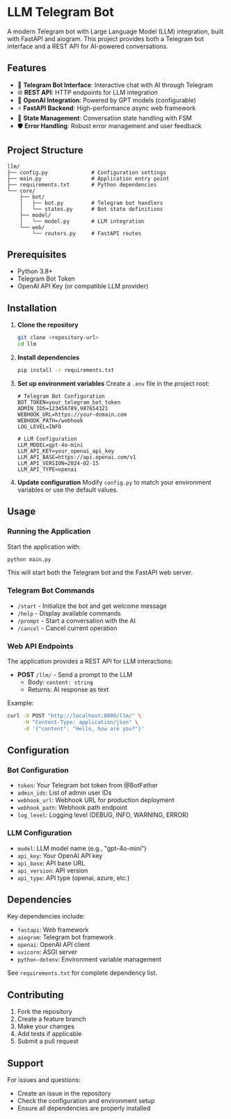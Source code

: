 # LLM Telegram Bot

A modern Telegram bot with Large Language Model (LLM) integration, built with FastAPI and aiogram. This project provides both a Telegram bot interface and a REST API for AI-powered conversations.

## Features

- 🤖 **Telegram Bot Interface**: Interactive chat with AI through Telegram
- 🌐 **REST API**: HTTP endpoints for LLM integration
- 🧠 **OpenAI Integration**: Powered by GPT models (configurable)
- ⚡ **FastAPI Backend**: High-performance async web framework
- 🔄 **State Management**: Conversation state handling with FSM
- 🛡️ **Error Handling**: Robust error management and user feedback

## Project Structure

```
llm/
├── config.py              # Configuration settings
├── main.py                # Application entry point
├── requirements.txt       # Python dependencies
└── core/
    ├── bot/
    │   ├── bot.py         # Telegram bot handlers
    │   └── states.py      # Bot state definitions
    ├── model/
    │   └── model.py       # LLM integration
    └── web/
        └── routers.py     # FastAPI routes
```

## Prerequisites

- Python 3.8+
- Telegram Bot Token
- OpenAI API Key (or compatible LLM provider)

## Installation

1. **Clone the repository**
   ```bash
   git clone <repository-url>
   cd llm
   ```

2. **Install dependencies**
   ```bash
   pip install -r requirements.txt
   ```

3. **Set up environment variables**
   Create a `.env` file in the project root:
   ```env
   # Telegram Bot Configuration
   BOT_TOKEN=your_telegram_bot_token
   ADMIN_IDS=123456789,987654321
   WEBHOOK_URL=https://your-domain.com
   WEBHOOK_PATH=/webhook
   LOG_LEVEL=INFO

   # LLM Configuration
   LLM_MODEL=gpt-4o-mini
   LLM_API_KEY=your_openai_api_key
   LLM_API_BASE=https://api.openai.com/v1
   LLM_API_VERSION=2024-02-15
   LLM_API_TYPE=openai
   ```

4. **Update configuration**
   Modify `config.py` to match your environment variables or use the default values.

## Usage

### Running the Application

Start the application with:
```bash
python main.py
```

This will start both the Telegram bot and the FastAPI web server.

### Telegram Bot Commands

- `/start` - Initialize the bot and get welcome message
- `/help` - Display available commands
- `/prompt` - Start a conversation with the AI
- `/cancel` - Cancel current operation

### Web API Endpoints

The application provides a REST API for LLM interactions:

- **POST** `/llm/` - Send a prompt to the LLM
  - Body: `content: string`
  - Returns: AI response as text

Example:
```bash
curl -X POST "http://localhost:8000/llm/" \
     -H "Content-Type: application/json" \
     -d '{"content": "Hello, how are you?"}'
```

## Configuration

### Bot Configuration

- `token`: Your Telegram bot token from @BotFather
- `admin_ids`: List of admin user IDs
- `webhook_url`: Webhook URL for production deployment
- `webhook_path`: Webhook path endpoint
- `log_level`: Logging level (DEBUG, INFO, WARNING, ERROR)

### LLM Configuration

- `model`: LLM model name (e.g., "gpt-4o-mini")
- `api_key`: Your OpenAI API key
- `api_base`: API base URL
- `api_version`: API version
- `api_type`: API type (openai, azure, etc.)

## Dependencies

Key dependencies include:
- `fastapi`: Web framework
- `aiogram`: Telegram bot framework
- `openai`: OpenAI API client
- `uvicorn`: ASGI server
- `python-dotenv`: Environment variable management

See `requirements.txt` for complete dependency list.

## Contributing

1. Fork the repository
2. Create a feature branch
3. Make your changes
4. Add tests if applicable
5. Submit a pull request

## Support

For issues and questions:
- Create an issue in the repository
- Check the configuration and environment setup
- Ensure all dependencies are properly installed
